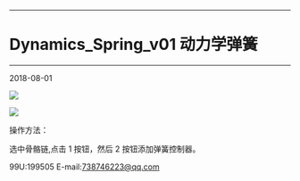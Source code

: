 

---
# Dynamics_Spring_v01 动力学弹簧
-------
2018-08-01

![](https://github.com/4698to/Joetime.linetool.bar/blob/master/img/003.png)

![](https://github.com/4698to/Joetime.linetool.bar/blob/master/img/GIF0003.gif)


操作方法：

选中骨骼链,点击 1 按钮，然后 2 按钮添加弹簧控制器。

99U:199505
E-mail:738746223@qq.com





